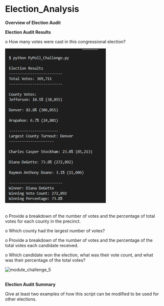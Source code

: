 # Election_Analysis


**Overview of Election Audit**


**Election Audit Results**

   o	How many votes were cast in this congressional election?
   
 ![D1_Election_Results](analysis/D1_Election_Results.png)<br><br>
        
   o	Provide a breakdown of the number of votes and the percentage of total votes for each county in the precinct.
        
   o	Which county had the largest number of votes?
        
   o	Provide a breakdown of the number of votes and the percentage of the total votes each candidate received.
       
   o	Which candidate won the election, what was their vote count, and what was their percentage of the total votes?


![module_challenge_5](analysis/module_challenge_5.png)<br><br>


**Election Audit Summary**

Give at least two examples of how this script can be modified to be used for other elections.
